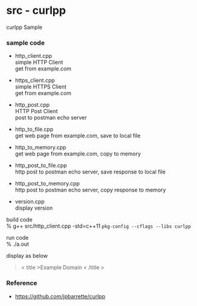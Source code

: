 src - curlpp
===============

curlpp Sample <br/>


### sample code
- http_client.cpp <br/>
 simple HTTP Client <br/>
get from example.com <br/>
- https_client.cpp <br/>
 simple HTTPS Client <br/>
get from example.com <br/>
- http_post.cpp <br/>
HTTP Post Client <br/>
post to postman echo server <br/>

- http_to_file.cpp <br/>
get web page from example.com, save to local file <br/>
- http_to_memory.cpp <br/>
get web page from example.com, copy to memory <br/>
- http_post_to_file.cpp <br/>
http post to postman echo server,  save response to local file
- http_post_to_memory.cpp <br/>
http post to postman echo server,  copy response to memory <br/>
- version.cpp <br/>
display version <br/>


build code <br/>
% g++ src/http_client.cpp -std=c++11  `pkg-config --cflags --libs curlpp` <br/>

run code <br/>
% ./a.out <br/>

display as below <br/>
> \< title \>Example Domain \< /title \>


### Reference <br/>
- https://github.com/jpbarrette/curlpp

